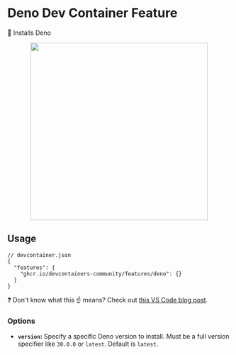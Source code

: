 # Deno Dev Container Feature

🦕 Installs Deno

<p align=center>
  <img width=400 src="https://github.com/devcontainers-community/features-deno/assets/61068799/186150b5-e332-4b27-b4df-3ea0b7ae76a9">
</p>

## Usage

```jsonc
// devcontainer.json
{
  "features": {
    "ghcr.io/devcontainers-community/features/deno": {}
  }
}
```

❓ Don't know what this ☝ means? Check out [this VS Code blog post].

### Options

- **`version`:** Specify a specific Deno version to install. Must be a full
  version specifier like `30.0.0` or `latest`. Default is `latest`.

<!-- prettier-ignore -->
[this vs code blog post]: https://code.visualstudio.com/blogs/2022/09/15/dev-container-features

